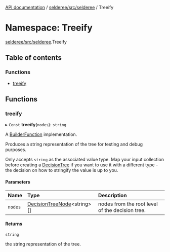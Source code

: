 [API documentation](../index.md) / [selderee/src/selderee](selderee_src_selderee.md) / Treeify

# Namespace: Treeify

[selderee/src/selderee](selderee_src_selderee.md).Treeify

## Table of contents

### Functions

- [treeify](selderee_src_selderee.treeify.md#treeify)

## Functions

### treeify

▸ `Const` **treeify**(`nodes`): `string`

A [BuilderFunction](selderee_src_selderee.types.md#builderfunction) implementation.

Produces a string representation of the tree
for testing and debug purposes.

Only accepts `string` as the associated value type.
Map your input collection before creating a [DecisionTree](../classes/selderee_src_selderee.decisiontree.md)
if you want to use it with a different type -
the decision on how to stringify the value is up to you.

#### Parameters

| Name | Type | Description |
| :------ | :------ | :------ |
| `nodes` | [DecisionTreeNode](selderee_src_selderee.ast.md#decisiontreenode)<string\>[] | nodes from the root level of the decision tree. |

#### Returns

`string`

the string representation of the tree.
